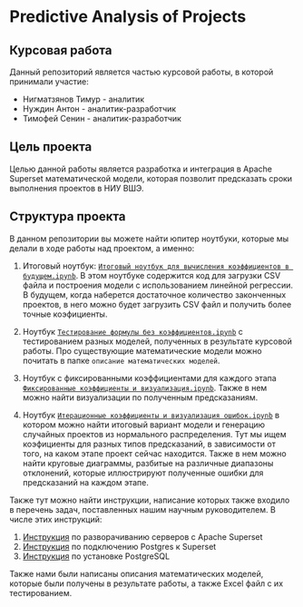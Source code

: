 # Predictive Analysis of Projects
## Курсовая работа

Данный репозиторий является частью курсовой работы, в которой принимали участие:
- Нигматзянов Тимур - аналитик
- Нуждин Антон - аналитик-разработчик
- Тимофей Сенин - аналитик-разработчик

## Цель проекта

Целью данной работы является разработка и интеграция в Apache Superset математической модели, которая позволит предсказать сроки выполнения проектов в НИУ ВШЭ.

## Структура проекта

В данном репозитории вы можете найти юпитер ноутбуки, которые мы делали в ходе работы над проектом, а именно:

1. Итоговый ноутбук: [`Итоговый ноутбук для вычисления коэффициентов в будущем.ipynb`](https://github.com/AntonNuzhdin/predictive_analysis_of_projects/blob/main/%D0%98%D1%82%D0%BE%D0%B3%D0%BE%D0%B2%D1%8B%D0%B8%CC%86%20%D0%BD%D0%BE%D1%83%D1%82%D0%B1%D1%83%D0%BA%20%D0%B4%D0%BB%D1%8F%20%D0%B2%D1%8B%D1%87%D0%B8%D1%81%D0%BB%D0%B5%D0%BD%D0%B8%D1%8F%20%D0%BA%D0%BE%D1%8D%D1%84%D1%84%D0%B8%D1%86%D0%B8%D0%B5%D0%BD%D1%82%D0%BE%D0%B2%20%D0%B2%20%D0%B1%D1%83%D0%B4%D1%83%D1%89%D0%B5%D0%BC.ipynb). В этом ноутбуке содержится код для загрузки CSV файла и построения модели с использованием линейной регрессии. В будущем, когда наберется достаточное количество законченных проектов, в него можно будет загрузить CSV файл и получить более точные коэфициенты.

2. Ноутбук [`Тестирование формулы без коэффициентов.ipynb`](https://github.com/AntonNuzhdin/predictive_analysis_of_projects/blob/main/Тестирование%20формулы%20без%20коэффициентов.ipynb) с тестированием разных моделей, полученных в результате курсовой работы. Про существующие математические модели можно почитать в папке `описание математических моделей`.

3. Ноутбук с фиксированными коэффициентами для каждого этапа [`Фиксированные коэффициенты и визуализация.ipynb`](https://github.com/AntonNuzhdin/predictive_analysis_of_projects/blob/main/Фиксированные%20коэффициенты%20и%20визуализация.ipynb). Также в нем можно найти визуализации по полученным предсказаниям.
4. Ноутбук [`Итерационные коэффициенты и визуализация ошибок.ipynb`](https://github.com/AntonNuzhdin/predictive_analysis_of_projects/blob/main/Итерационные%20коэффициенты%20и%20визуализация%20ошибок.ipynb) в котором можно найти итоговый вариант модели и генерацию случайных проектов из нормального распределения. Тут мы ищем коэфициенты для разных типов предсказаний, в зависимости от того, на каком этапе проект сейчас находится. Также в нем можно найти круговые диаграммы, разбитые на различные диапазоны отклонений, которые иллюстрируют полученные ошибки для предсказаний на каждом этапе.

Также тут можно найти инструкции, написание которых также входило в перечень задач, поставленных нашим научным руководителем. В числе этих инструкций:

1. [Инструкция](https://github.com/AntonNuzhdin/predictive_analysis_of_projects/tree/main/Развертка%20сервера%20Apache%20Superset%20и%20подключение%20Postgres/Разворачивание%20сервера%20с%20Superset) по разворачиванию серверов с Apache Superset
2. [Инструкция](https://github.com/AntonNuzhdin/predictive_analysis_of_projects/tree/main/Развертка%20сервера%20Apache%20Superset%20и%20подключение%20Postgres/Подключение%20Postgres%20к%20Superset) по подключению Postgres к Superset
3. [Инструкция](https://github.com/AntonNuzhdin/predictive_analysis_of_projects/tree/main/Развертка%20сервера%20Apache%20Superset%20и%20подключение%20Postgres/Установка%20PostgreSQL) по установке PostgreSQL


Также нами были написаны описания математических моделей, которые были получены в результате работы, а также Excel файл с их тестированием. 


